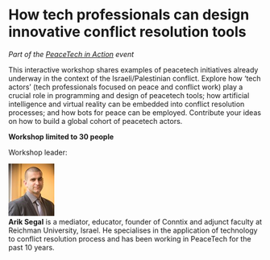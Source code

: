 # How tech professionals can design innovative conflict resolution tools

*Part of the [PeaceTech in Action](..) event*

This interactive workshop shares examples of peacetech initiatives already underway in the context of the Israeli/Palestinian conflict. Explore how ‘tech actors’ (tech professionals focused on peace and conflict work) play a crucial role in programming and design of peacetech tools; how artificial intelligence and virtual reality can be embedded into conflict resolution processes; and how bots for peace can be employed. Contribute your ideas on how to build a global cohort of peacetech actors.

**Workshop limited to 30 people**

Workshop leader:

<div class="people">
    <article>
        <img alt="Arik Segal" src="/assets/people/arik-segal.jpg">
        <div><b>Arik Segal</b> is a mediator, educator, founder of Conntix and adjunct faculty at Reichman University, Israel. He specialises in the application of technology to conflict resolution process and has been working in PeaceTech for the past 10 years.</div>
    </article>
</div>
